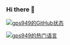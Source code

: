 ### Hi there 👋

<!--
**gps949/gps949** is a ✨ _special_ ✨ repository because its `README.md` (this file) appears on your GitHub profile.

Here are some ideas to get you started:

- 🔭 I’m currently working on ...
- 🌱 I’m currently learning ...
- 👯 I’m looking to collaborate on ...
- 🤔 I’m looking for help with ...
- 💬 Ask me about ...
- 📫 How to reach me: ...
- 😄 Pronouns: ...
- ⚡ Fun fact: ...
-->
[![gps949的GitHub状态](https://github-readme-stats.vercel.app/api?username=gps949)](https://github.com/gps949)

[![gps949的热门语言](https://github-readme-stats.vercel.app/api/top-langs/?username=gps949)](https://github.com/gps949)

